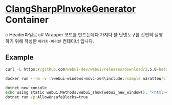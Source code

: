 # [ClangSharpPInvokeGenerator](https://github.com/dotnet/ClangSharp#generating-bindings) Container

c Header파일로 c# Wrapper 코드를 만드는데다 가져다 쓸 닷넷도구를 간편히 실행하기 위해 작성한 `패키지-미리깐` 컨테이너 입니다.

## Example

```cmd
curl -L https://github.com/webui-dev/webui/releases/download/2.5.0-beta.2/webui-windows-msvc-x64.zip | tar -x

docker run --rm -v .\webui-windows-msvc-x64\include:/sample naratteu/clangsharppinvokegenerator -f /sample/webui.hpp -t /sample/webui.h -n webui -o /sample/webui.cs --libraryPath ..\\..\\..\\webui-windows-msvc-x64\\webui-2.dll --remap "const char *=string"

dotnet new console
echo using static webui.Methods;webui_show(webui_new_window(), "<html><script src=\"webui.js\"></script> Hello World from C#! </html>");webui_wait();class NativeTypeName(string name) : Attribute; > Program.cs
dotnet run /p:AllowUnsafeBlocks=true
```
